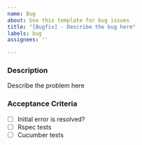 ```yaml
---
name: Bug
about: Use this template for bug issues
title: "[Bugfix] - Describe the bug here"
labels: bug
assignees: ''

---
```


### Description

<!-- *** COMMENT_USERSTORY_DESCRIPTION ***
    - Add a description of the Bug
    - Include any relevant screenshots/logs/etc
-->
Describe the problem here


### Acceptance Criteria

<!-- *** Add acceptance criteria ***
    - Bulleted list of sub-tasks
    - MUST INCLUDE TESTS to ensure same issue does not reappear (unless tests are what broke :))
-->
- [ ] Initial error is resolved?
- [ ] Rspec tests
- [ ] Cucumber tests
